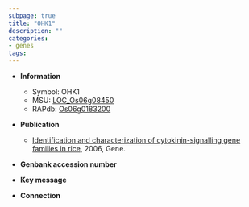 ```yaml
---
subpage: true
title: "OHK1"
description: ""
categories:
- genes
tags: 
---
```


* **Information**  
    + Symbol: OHK1  
    + MSU: [LOC_Os06g08450](http://rice.plantbiology.msu.edu/cgi-bin/ORF_infopage.cgi?orf=LOC_Os06g08450)  
    + RAPdb: [Os06g0183200](http://rapdb.dna.affrc.go.jp/viewer/gbrowse_details/irgsp1?name=Os06g0183200)  

* **Publication**  
    + [Identification and characterization of cytokinin-signalling gene families in rice](http://www.ncbi.nlm.nih.gov/pubmed?term=Identification+and+characterization+of+cytokinin-signalling+gene+families+in+rice%5BTitle%5D), 2006, Gene.

* **Genbank accession number**  

* **Key message**  

* **Connection**  



